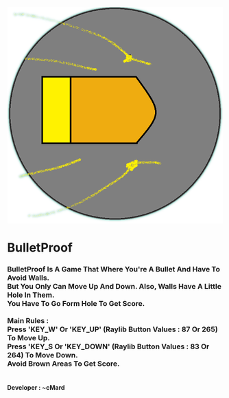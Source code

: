 
<img src="playerTransparent.png" align="center" alt="Alt text" title="Logo">
<h1>BulletProof</h1>
</h1>
<h3>
BulletProof Is A Game That Where You're A Bullet And Have To Avoid Walls.      
<br>   
But You Only Can Move Up And Down. Also, Walls Have A Little Hole In Them.     
<br>  
You Have To Go Form Hole To Get Score.
<br>
<br>
Main Rules :                                                                      
<br>
Press 'KEY_W' Or 'KEY_UP' (Raylib Button Values : 87 Or 265) To Move Up.          
<br>
Press 'KEY_S Or 'KEY_DOWN' (Raylib Button Values : 83 Or 264) To Move Down.       
<br>
Avoid Brown Areas To Get Score.                                              
<br>
</h3>
<h4><br>
Developer : ~cMard
<br>                                               
</h4>
<br>


